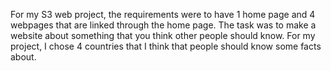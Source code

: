For my S3 web project, the requirements were to have 1 home page and 4 webpages that are linked through the home page.  The task was to make a website about something that you think other people should know. For my project, I chose 4 countries that I think that people should know some facts about.

